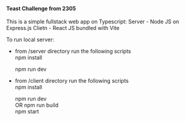 #### Teast Challenge from 2305

This is a simple fullstack web app on Typescript:
Server - Node JS on Express.js
Clietn - React JS bundled with Vite

To run local server:

- from /server directory run the following scripts  
  npm install

  npm run dev

- from /client directory run the following scripts  
  npm install

  npm run dev  
   OR
  npm run build  
  npm start
